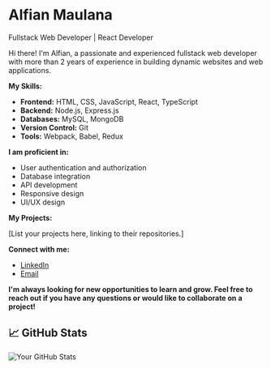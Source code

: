 # Alfian Maulana

Fullstack Web Developer | React Developer

Hi there! I'm Alfian, a passionate and experienced fullstack web developer with more than 2 years of experience in building dynamic websites and web applications.

**My Skills:**

* **Frontend:** HTML, CSS, JavaScript, React, TypeScript
* **Backend:** Node.js, Express.js
* **Databases:** MySQL, MongoDB
* **Version Control:** Git
* **Tools:** Webpack, Babel, Redux

**I am proficient in:**

* User authentication and authorization
* Database integration
* API development
* Responsive design
* UI/UX design

**My Projects:**

[List your projects here, linking to their repositories.]

**Connect with me:**

* [LinkedIn](https://www.linkedin.com/in/alfian-maulana-76656b282)
* [Email](your@email.com)

**I'm always looking for new opportunities to learn and grow. Feel free to reach out if you have any questions or would like to collaborate on a project!**

## 📈 GitHub Stats
![Your GitHub Stats](https://github-readme-stats.vercel.app/api?username=username&show_icons=true&theme=radical)

